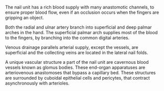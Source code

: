 The nail unit has a rich blood supply with many anastomotic channels, to ensure proper blood flow, even if an occlusion occurs when the fingers are gripping an object.

Both the radial and ulnar artery branch into superficial and deep palmar arches in the hand. The superficial palmar arch supplies most of the blood to the fingers, by branching into the common digital arteries.

Venous drainage parallels arterial supply, except the vessels, are superficial and the collecting veins are located in the lateral nail folds.

A unique vascular structure a part of the nail unit are cavernous blood vessels known as glomus bodies. These end-organ apparatuses are arteriovenous anastomoses that bypass a capillary bed. These structures are surrounded by cuboidal epithelial cells and pericytes, that contract asynchronously with arterioles.